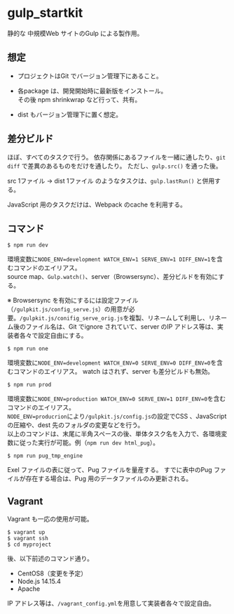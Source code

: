 # gulp_startkit

静的な 中規模Web サイトのGulp による製作用。

## 想定

- プロジェクトはGit でバージョン管理下にあること。

- 各package は、開発開始時に最新版をインストール。  
その後 npm shrinkwrap など行って、共有。

- dist もバージョン管理下に置く想定。

## 差分ビルド

ほぼ、すべてのタスクで行う。
依存関係にあるファイルを一緒に通したり、```git diff``` で差異のあるものをだけを通したり。
ただし、```gulp.src()``` を通った後。

src 1ファイル → dist 1ファイル のようなタスクは、```gulp.lastRun()``` と併用する。  

JavaScript 用のタスクだけは、Webpack のcache を利用する。

## コマンド

```
$ npm run dev
```

環境変数に``` NODE_ENV=development WATCH_ENV=1 SERVE_ENV=1 DIFF_ENV=1 ```を含むコマンドのエイリアス。  
source map、```Gulp.watch()```、server（Browsersync）、差分ビルドを有効にする。

※ Browsersync を有効にするには設定ファイル（```/gulpkit.js/config_serve.js```）の用意が必要。```/gulpkit.js/conifig_serve_orig.js```を複製、リネームして利用し、リネーム後のファイル名は、Git でignore されていて、server のIP アドレス等は、実装者各々で設定自由にする。
```
$ npm run one
```
環境変数に```NODE_ENV=development WATCH_ENV=0 SERVE_ENV=0 DIFF_ENV=0```を含むコマンドのエイリアス。
watch はされず、server も差分ビルドも無効。

```
$ npm run prod
```
環境変数に```NODE_ENV=production WATCH_ENV=0 SERVE_ENV=1 DIFF_ENV=0```を含むコマンドのエイリアス。  
```NODE_ENV=producrion```により```/gulpkit.js/config.js```の設定でCSS 、JavaScript の圧縮や、dest 先のフォルダの変更などを行う。  
以上のコマンドは、末尾に半角スペースの後、単体タスク名を入力で、各環境変数に従った実行が可能。例（```npm run dev html_pug```）。
```
$ npm run pug_tmp_engine
```
Exel ファイルの表に従って、Pug ファイルを量産する。
すでに表中のPug ファイルが存在する場合は、Pug 用のデータファイルのみ更新される。

## Vagrant

Vagrant も一応の使用が可能。
```
$ vagrant up
$ vagrant ssh
$ cd myproject
```
後、以下前述のコマンド通り。

- CentOS8（変更を予定）
- Node.js 14.15.4
- Apache

IP アドレス等は、```/vagrant_config.yml```を用意して実装者各々で設定自由｡
